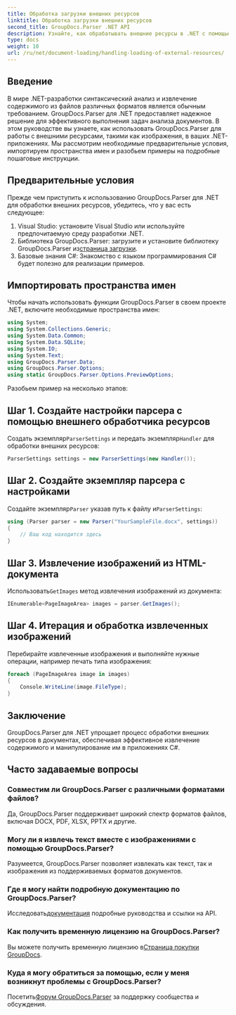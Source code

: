 ```yaml
---
title: Обработка загрузки внешних ресурсов
linktitle: Обработка загрузки внешних ресурсов
second_title: GroupDocs.Parser .NET API
description: Узнайте, как обрабатывать внешние ресурсы в .NET с помощью GroupDocs.Parser для эффективного анализа и извлечения документов.
type: docs
weight: 10
url: /ru/net/document-loading/handling-loading-of-external-resources/
---
```

## Введение
В мире .NET-разработки синтаксический анализ и извлечение содержимого из файлов различных форматов является обычным требованием. GroupDocs.Parser для .NET предоставляет надежное решение для эффективного выполнения задач анализа документов. В этом руководстве вы узнаете, как использовать GroupDocs.Parser для работы с внешними ресурсами, такими как изображения, в ваших .NET-приложениях. Мы рассмотрим необходимые предварительные условия, импортируем пространства имен и разобьем примеры на подробные пошаговые инструкции.
## Предварительные условия
Прежде чем приступить к использованию GroupDocs.Parser для .NET для обработки внешних ресурсов, убедитесь, что у вас есть следующее:
1. Visual Studio: установите Visual Studio или используйте предпочитаемую среду разработки .NET.
2. Библиотека GroupDocs.Parser: загрузите и установите библиотеку GroupDocs.Parser из[страница загрузки](https://releases.groupdocs.com/parser/net/).
3. Базовые знания C#: Знакомство с языком программирования C# будет полезно для реализации примеров.

## Импортировать пространства имен
Чтобы начать использовать функции GroupDocs.Parser в своем проекте .NET, включите необходимые пространства имен:
```csharp
using System;
using System.Collections.Generic;
using System.Data.Common;
using System.Data.SQLite;
using System.IO;
using System.Text;
using GroupDocs.Parser.Data;
using GroupDocs.Parser.Options;
using static GroupDocs.Parser.Options.PreviewOptions;
```

Разобьем пример на несколько этапов:
## Шаг 1. Создайте настройки парсера с помощью внешнего обработчика ресурсов
 Создать экземпляр`ParserSettings` и передать экземпляр`Handler` для обработки внешних ресурсов:
```csharp
ParserSettings settings = new ParserSettings(new Handler());
```
## Шаг 2. Создайте экземпляр парсера с настройками
 Создайте экземпляр`Parser` указав путь к файлу и`ParserSettings`:
```csharp
using (Parser parser = new Parser("YourSampleFile.docx", settings))
{
    // Ваш код находится здесь
}
```
## Шаг 3. Извлечение изображений из HTML-документа
 Использовать`GetImages` метод извлечения изображений из документа:
```csharp
IEnumerable<PageImageArea> images = parser.GetImages();
```
## Шаг 4. Итерация и обработка извлеченных изображений
Перебирайте извлеченные изображения и выполняйте нужные операции, например печать типа изображения:
```csharp
foreach (PageImageArea image in images)
{
    Console.WriteLine(image.FileType);
}
```

## Заключение
GroupDocs.Parser для .NET упрощает процесс обработки внешних ресурсов в документах, обеспечивая эффективное извлечение содержимого и манипулирование им в приложениях C#.

## Часто задаваемые вопросы
### Совместим ли GroupDocs.Parser с различными форматами файлов?
Да, GroupDocs.Parser поддерживает широкий спектр форматов файлов, включая DOCX, PDF, XLSX, PPTX и другие.
### Могу ли я извлечь текст вместе с изображениями с помощью GroupDocs.Parser?
Разумеется, GroupDocs.Parser позволяет извлекать как текст, так и изображения из поддерживаемых форматов документов.
### Где я могу найти подробную документацию по GroupDocs.Parser?
 Исследовать[документация](https://reference.groupdocs.com/parser/net/) подробные руководства и ссылки на API.
### Как получить временную лицензию на GroupDocs.Parser?
 Вы можете получить временную лицензию в[Страница покупки GroupDocs](https://purchase.groupdocs.com/temporary-license/).
### Куда я могу обратиться за помощью, если у меня возникнут проблемы с GroupDocs.Parser?
 Посетить[Форум GroupDocs.Parser](https://forum.groupdocs.com/c/parser/17) за поддержку сообщества и обсуждения.